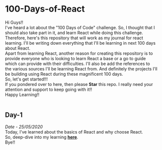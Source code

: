 # 100-Days-of-React
Hi Guys!!</br>
I've heard a lot about the "100 Days of Code" challenge. So, I thought that I should also take part in it, and learn React while doing this challenge. Therefore, here's this repository that will work as my journal for react learning. I'll be writing down everything that I'll be learning in next 100 days about React.</br>
Apart from learning React, another reason for creating this repository is to provide everyone who is looking to learn React a base or a go to guide which can provide with their difficulties. I'll also be add the references to the various sources I'll be learning React from. And definitely the projects I'll be building using React during these magnificent 100 days.</br>
So, let's get started!!!</br>
If you pondered over to here, then please **Star** this repo. I really need your attention and support to keep going with it!!</br>
Happy Learning!!</br>
</br>
## Day-1
*Date - 25/05/2020*</br>
Today, I've learned about the basics of React and why choose React.</br>
So, deep-dive into my learning [**here**](#).</br>
Bye!!</br>
